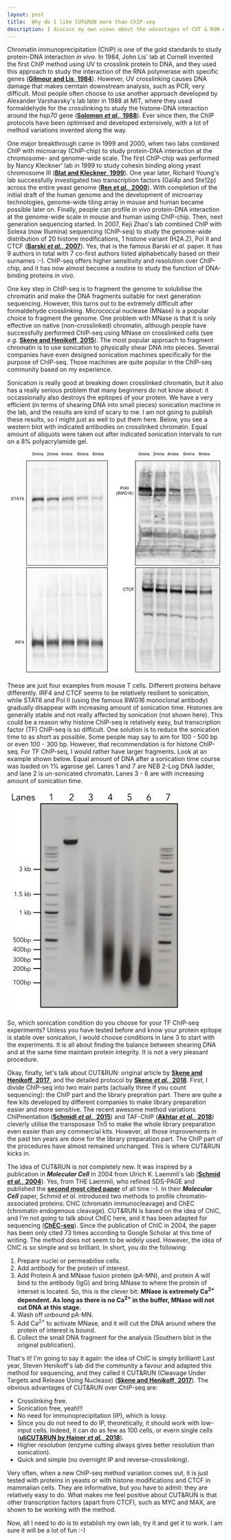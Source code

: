 ```yaml
---
layout: post
title:  Why do I like CUT&RUN more than ChIP-seq
description: I discuss my own views about the advantages of CUT & RUN over ChIP-seq.
---
```


Chromatin immunoprecipitation (ChIP) is one of the gold standards to study protein-DNA interaction _in vivo_. In 1984, John Lis' lab at Cornell invented the first ChIP method using UV to crosslink protein to DNA, and they used this approach to study the interaction of the RNA polymerase with specific genes ([__Gilmour and Lis__, __1984__](https://www.ncbi.nlm.nih.gov/pmc/articles/PMC345570/)). However, UV crosslinking causes DNA damage that makes cerntain downstream analysis, such as PCR, very difficult. Most people often choose to use another approach developed by Alexander Varshavsky's lab later in 1988 at MIT, where they used formaldehyde for the crosslinking to study the histone-DNA interaction around the _hsp70_ gene ([__Solomon__ ___et al.___, __1988__](https://www.sciencedirect.com/science/article/pii/S0092867488904692)). Ever since then, the ChIP protocols have been optimised and developed extensively, with a lot of method variations invented along the way.

One major breakthrough came in 1999 and 2000, when two labs combined ChIP with microarray (ChIP-chip) to study protein-DNA interaction at the chromosome- and genome-wide scale. The first ChIP-chip was performed by Nancy Kleckner' lab in 1999 to study cohesin binding along yeast chromosome III ([__Blat and Kleckner__, __1999__](https://www.sciencedirect.com/science/article/pii/S0092867400810193)). One year later, Richard Young's lab successfully investigated two transcription factors (Gal4p and Ste12p) across the entire yeast genome ([__Ren__ ___et al.___, __2000__](http://science.sciencemag.org/content/290/5500/2306.long)). With completion of the initial draft of the human genome and the development of microarray technologies, genome-wide tiling array in mouse and human became possible later on. Finally, people can profile _in vivo_ protein-DNA interaction at the genome-wide scale in mouse and human using ChIP-chip. Then, next generation sequencing started. In 2007, Keji Zhao's lab combined ChIP with Solexa (now Illumina) sequencing (ChIP-seq) to study the genome-wide distribution of 20 histone modifications, 1 histone variant (H2A.Z), Pol II and CTCF ([__Barski__ ___et al.___, __2007__](https://www.sciencedirect.com/science/article/pii/S0092867407006009)). Yes, that is the famous Barski _et al_. paper. It has 9 authors in total with 7 co-first authors listed alphabetically based on their surnames :-). ChIP-seq offers higher sensitivity and resolution over ChIP-chip, and it has now almost become a routine to study the function of DNA-binding proteins _in vivo_.

One key step in ChIP-seq is to fragment the genome to solubilise the chromatin and make the DNA fragments suitable for next generation sequencing. However, this turns out to be extremely difficult after formaldehyde crosslinking. Micrococcal nuclease (MNase) is a popular choice to fragment the genome. One problem with MNase is that it is only effective on native (non-crosslinked) chromatin, although people have successfully performed ChIP-seq using MNase on crosslinked cells (see _e.g._ [__Skene and Henikoff__, __2015__](https://elifesciences.org/articles/09225)). The most popular approach to fragment chromatin is to use sonication to physically shear DNA into pieces. Several companies have even designed sonication machines specifically for the purpose of ChIP-seq. Those machines are quite popular in the ChIP-seq community based on my experience.

Sonication is really good at breaking down crosslinked chromatin, but it also has a really serious problem that many beginners do not know about: it occassionally also destroys the epitopes of your protein. We have a very efficient (in terms of shearing DNA into small pieces) sonication machine in the lab, and the results are kind of scary to me. I am not going to publish these results, so I might just as well to put them here. Below, you see a western blot with indicated antibodies on crosslinked chromatin. Equal amount of aliquots were taken out after indicated sonication intervals to run on a 8% polyacrylamide gel.

<img src="/img/pico_WB_test.jpg" width="500">

These are just four examples from mouse T cells. Different proteins behave differently. IRF4 and CTCF seems to be relatively resilient to sonication, while STAT6 and Pol II (using the famous 8WG16 monoclonal antibody) gradually disappear with increasing amount of sonication time. Histones are generally stable and not really affected by sonication (not shown here). This could be a reason why histone ChIP-seq is relatively easy, but transcription factor (TF) ChIP-seq is so difficult. One solution is to reduce the sonication time to as short as possible. Some people may say to aim for 100 - 500 bp or even 100 - 300 bp. However, that recommendation is for histone ChIP-seq. For TF ChIP-seq, I would rather have larger fragments. Look at an example shown below. Equal amount of DNA after a sonication time course was loaded on 1% agarose gel. Lanes 1 and 7 are NEB 2-Log DNA ladder, and lane 2 is un-sonicated chromatin. Lanes 3 - 6 are with increasing amount of sonication time.

<img src="/img/dna_sonication.jpg" width="400">

So, which sonication condition do you choose for your TF ChIP-seq experiments? Unless you have tested before and know your protein epitope is stable over sonication, I would choose conditions in lane 3 to start with the experiments. It is all about finding the balance between shearing DNA and at the same time maintain protein integrity. It is not a very pleasant procedure.

Okay, finally, let's talk about CUT&RUN: original article by [__Skene and Henikoff__, __2017__](https://elifesciences.org/articles/21856), and the detailed protocol by [__Skene__ ___et al.___, __2018__](https://www.nature.com/articles/nprot.2018.015). First, I divide ChIP-seq into two main parts (actually three if you count sequencing): the ChIP part and the library prepration part. There are quite a few kits developed by different companies to make library preparation easier and more sensitive. The recent awesome method variations ChIPmentation ([__Schmidl__ ___et al.___, __2015__](https://www.nature.com/articles/nmeth.3542)) and TAF-ChIP ([__Akhtar__ ___et al.___, __2018__](https://www.biorxiv.org/content/early/2018/04/12/299727)) cleverly utilise the transposase Tn5 to make the whole library preparation even easier than any commercial kits. However, all those improvements in the past ten years are done for the library preparation part. The ChIP part of the procedures have almost remained unchanged. This is where CUT&RUN kicks in.

The idea of CUT&RUN is not completely new. It was inspired by a publication in ___Molecular Cell___ in 2004 from Ulrich K. Laemmli's lab ([__Schmid__ ___et al.___, __2004__](https://www.sciencedirect.com/science/article/pii/S1097276504005404)). Yes, from THE Laemmli, who refined SDS-PAGE and published the [__second most cited paper__](https://www.nature.com/news/the-top-100-papers-1.16224) of all time :-). In their ___Molecular Cell___ paper, Schmid _et al._ introduced two methods to profile chromatin-associated proteins: ChIC (chromatin immunocleavage) and ChEC (chromatin endogenous cleavage). CUT&RUN is based on the idea of ChIC, and I'm not going to talk about ChEC here, and it has been adapted for sequencing ([__ChEC-seq__](https://www.nature.com/articles/ncomms9733)). Since the publication of ChIC in 2004, the paper has been only cited 73 times according to Google Scholar at this time of writing. The method does not seem to be widely used. However, the idea of ChIC is so simple and so brilliant. In short, you do the following:

1. Prepare nuclei or permeabilise cells.
2. Add antibody for the protein of interest.
3. Add Protein A and MNase fusion protein (pA-MN), and protein A will bind to the antibody (IgG) and bring MNase to where the protein of interset is located. So, this is the clever bit: __MNase is extremely Ca<sup>2+</sup> dependent. As long as there is no Ca<sup>2+</sup> in the buffer, MNase will not cut DNA at this stage.__
4. Wash off unbound pA-MN.
5. Add Ca<sup>2+</sup> to activate MNase, and it will cut the DNA around where the protein of interest is bound.
6. Collect the small DNA fragment for the analysis (Southern blot in the original publication).

That's it! I'm going to say it again: the idea of ChIC is simply brilliant! Last year, Steven Henikoff's lab did the community a favour and adapted this method for sequencing, and they called it CUT&RUN (Cleavage Under Targets and Release Using Nuclease) ([__Skene and Henikoff__, __2017__](https://elifesciences.org/articles/21856)). The obvious advantages of CUT&RUN over ChIP-seq are:

- Crosslinking free.
- Sonication free, yeah!!!
- No need for immunoprecipitation (IP), which is lossy.
- Since you do not need to do IP, theoretically, it should work with low-input cells. Indeed, it can do as few as 100 cells, or evern single cells ([__uliCUT&RUN by Hainer__ ___et al.___, __2018__](https://www.biorxiv.org/content/early/2018/06/21/286351)).
- Higher resolution (enzyme cutting always gives better resolution than sonication).
- Quick and simple (no overnight IP and reverse-crosslinking).

Very often, when a new ChIP-seq method variation comes out, it is just tested with proteins in yeasts or with histone modifications and CTCF in mammalian cells. They are informative, but you have to admit: they are relatively easy to do. What makes me feel positive about CUT&RUN is that other transcription factors (apart from CTCF), such as MYC and MAX, are shown to be working with the method.

Now, all I need to do is to establish my own lab, try it and get it to work. I am sure it will be a lot of fun :-)
